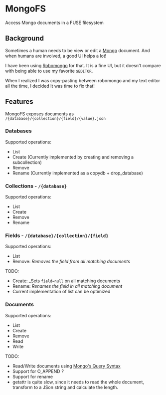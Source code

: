 # MongoFS
Access Mongo documents in a FUSE filesystem

## Background
Sometimes a human needs to be view or edit a [Mongo](https://www.mongodb.org/) document. And when humans are involved, a good UI helps a lot!

I have been using [Robomongo](http://robomongo.org/) for that. It is a fine UI, but it doesn't compare with being able to use my favorite `$EDITOR`.

When I realized I was copy-pasting between robomongo and my text editor all the time, I decided It was time to fix that!

## Features

MongoFS exposes documents as `/{database}/{collection}/{field}/{value}.json`

### Databases

Supported operations:

- List
- Create (Currently implemented by creating and removing a subcollection)
- Remove
- Rename (Currently implemented as a copydb + drop_database)

### Collections - `/{database}`

Supported operations:

- List
- Create
- Remove
- Rename

### Fields - `/{database}/{collection}/{field}`

Supported operations:

- List
- Remove: _Removes the field from all matching documents_

TODO:
- Create: _Sets `field=null` on all matching documents
- Rename: _Renames the field in all matching document_
- Current implementation of list can be optimized

### Documents

Supported operations:

- List
- Create
- Remove
- Read
- Write

TODO:

- Read/Write documents using [Mongo's Query Syntax](http://docs.mongodb.org/manual/reference/mongodb-extended-json/)
- Support for O_APPEND _?_
- Support for rename
- getattr is quite slow, since it needs to read the whole document, transform to a JSon string and calculate the length.
